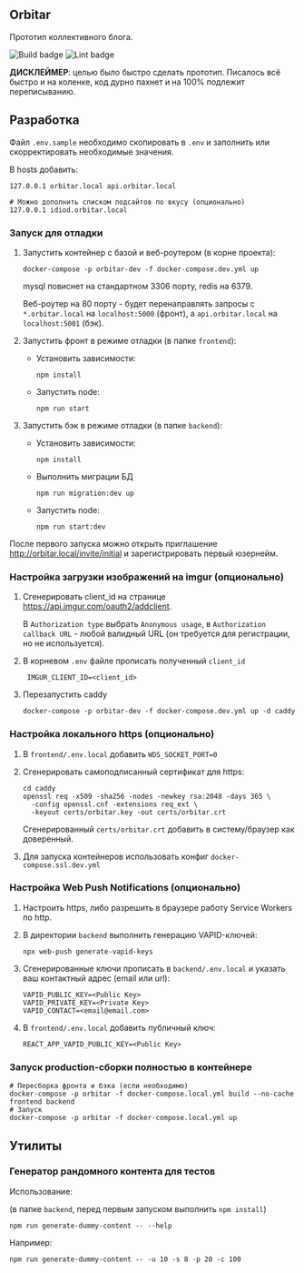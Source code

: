 ## Orbitar

Прототип коллективного блога.

![Build badge](https://github.com/mugabe/orbitar/actions/workflows/build.yml/badge.svg?event=push&branch=main) ![Lint badge](https://github.com/mugabe/orbitar/actions/workflows/lint.yml/badge.svg?event=push&branch=main)

**ДИСКЛЕЙМЕР**: целью было быстро сделать прототип. Писалось всё быстро и на коленке, код дурно пахнет и на 100% подлежит переписыванию.

## Разработка
Файл `.env.sample` необходимо скопировать в `.env` и заполнить или скорректировать необходимые значения.

В hosts добавить:
```
127.0.0.1 orbitar.local api.orbitar.local

# Можно дополнить списком подсайтов по вкусу (опционально)
127.0.0.1 idiod.orbitar.local
```

### Запуск для отладки

1. Запустить контейнер с базой и веб-роутером (в корне проекта):
    ```
    docker-compose -p orbitar-dev -f docker-compose.dev.yml up
    ```
    mysql повиснет на стандартном 3306 порту, redis на 6379.
    
    Веб-роутер на 80 порту - будет перенаправлять запросы с `*.orbitar.local` на `localhost:5000` (фронт), а `api.orbitar.local` на `localhost:5001` (бэк).


2. Запустить фронт в режиме отладки (в папке `frontend`):
    
    * Установить зависимости:
        ```
        npm install
        ```  
    * Запустить node:
        ```
        npm run start
        ```
      
3. Запустить бэк в режиме отладки (в папке `backend`):

   * Установить зависимости:
       ```
       npm install
       ```  
   * Выполнить миграции БД
      ```
      npm run migration:dev up
      ```
   * Запустить node:
       ```
       npm run start:dev
       ```

После первого запуска можно открыть приглашение http://orbitar.local/invite/initial и зарегистрировать первый юзернейм.

### Настройка загрузки изображений на imgur (опционально)
1. Сгенерировать client_id на странице https://api.imgur.com/oauth2/addclient.
    
    В `Authorization type` выбрать `Anonymous usage`, в `Authorization callback URL` - любой валидный URL (он требуется для регистрации, но не используется). 
2. В корневом `.env` файле прописать полученный `client_id`
   ```
    IMGUR_CLIENT_ID=<client_id>
   ```
3. Перезапустить caddy
   ```
   docker-compose -p orbitar-dev -f docker-compose.dev.yml up -d caddy
   ```

### Настройка локального https (опционально)
1. В `frontend/.env.local` добавить `WDS_SOCKET_PORT=0`
2. Сгенерировать самоподписанный сертификат для https:
   ```
   cd caddy
   openssl req -x509 -sha256 -nodes -newkey rsa:2048 -days 365 \
     -config openssl.cnf -extensions req_ext \
     -keyout certs/orbitar.key -out certs/orbitar.crt
   ```
   Сгенерированный `certs/orbitar.crt` добавить в систему/браузер как доверенный.

3. Для запуска контейнеров использовать конфиг `docker-compose.ssl.dev.yml`


### Настройка Web Push Notifications (опционально)
1. Настроить https, либо разрешить в браузере работу Service Workers по http.

2. В директории `backend` выполнить генерацию VAPID-ключей:
    ```
    npx web-push generate-vapid-keys
    ```
3. Сгенерированные ключи прописать в `backend/.env.local` и указать ваш контактный адрес (email или url):
    ```
    VAPID_PUBLIC_KEY=<Public Key>
    VAPID_PRIVATE_KEY=<Private Key>
    VAPID_CONTACT=<email@email.com>
    ```
4. В `frontend/.env.local` добавить публичный ключ:
   ```
   REACT_APP_VAPID_PUBLIC_KEY=<Public Key>
   ```

### Запуск production-сборки полностью в контейнере
```
# Пересборка фронта и бэка (если необходимо)
docker-compose -p orbitar -f docker-compose.local.yml build --no-cache frontend backend
# Запуск
docker-compose -p orbitar -f docker-compose.local.yml up
```

## Утилиты

### Генератор рандомного контента для тестов

Использование:

(в папке `backend`, перед первым запуском выполнить `npm install`)

    npm run generate-dummy-content -- --help
   
Например:
   
    npm run generate-dummy-content -- -u 10 -s 8 -p 20 -c 100
   
